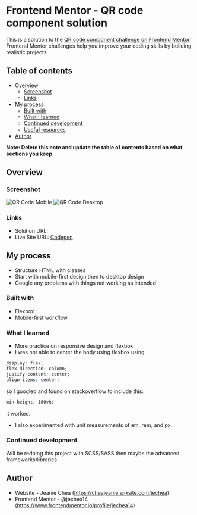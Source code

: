 # Frontend Mentor - QR code component solution

This is a solution to the [QR code component challenge on Frontend Mentor](https://www.frontendmentor.io/challenges/qr-code-component-iux_sIO_H). Frontend Mentor challenges help you improve your coding skills by building realistic projects.

## Table of contents

- [Overview](#overview)
  - [Screenshot](#screenshot)
  - [Links](#links)
- [My process](#my-process)
  - [Built with](#built-with)
  - [What I learned](#what-i-learned)
  - [Continued development](#continued-development)
  - [Useful resources](#useful-resources)
- [Author](#author)

**Note: Delete this note and update the table of contents based on what sections you keep.**

## Overview

### Screenshot

![QR Code Mobile](./qrcode-mobile.jpg)
![QR Code Desktop](./qrcode-desktop.jpg)

### Links

- Solution URL:
- Live Site URL: [Codepen](https://codepen.io/jechea14/pen/mdqzMyj)

## My process

- Structure HTML with classes
- Start with mobile-first design then to desktop design
- Google any problems with things not working as intended

### Built with

- Flexbox
- Mobile-first workflow

### What I learned

- More practice on responsive design and flexbox
- I was not able to center the body using flexbox using

```css
display: flex;
flex-direction: column;
justify-content: center;
align-items: center;
```

so I googled and found on stackoverflow to include this:

```css
min-height: 100vh;
```

it worked.

- I also experimented with unit measurements of em, rem, and px.

### Continued development

Will be redoing this project with SCSS/SASS then maybe the advanced frameworks/libraries

## Author

- Website - Jeanie Chea (https://cheajeanie.wixsite.com/jechea)
- Frontend Mentor - @jechea14 (https://www.frontendmentor.io/profile/jechea14)
